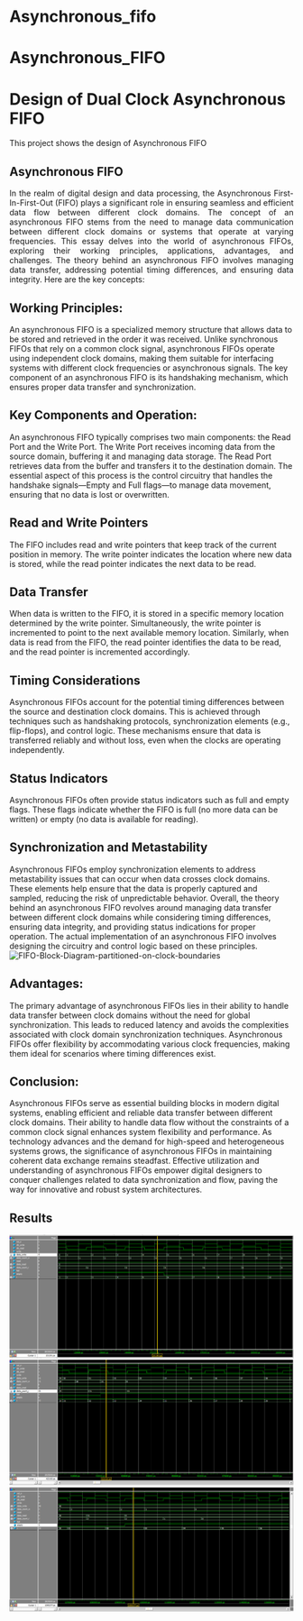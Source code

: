 # Asynchronous_fifo
# Asynchronous_FIFO
# Design of Dual Clock Asynchronous FIFO
This project shows the design of Asynchronous FIFO

## Asynchronous FIFO
<p align="justify">
  In the realm of digital design and data processing, the Asynchronous First-In-First-Out (FIFO) plays a significant role in ensuring seamless and efficient data flow between different clock domains. The concept of an asynchronous FIFO stems from the need to manage data communication between different clock domains or systems that operate at varying frequencies. This essay delves into the world of asynchronous FIFOs, exploring their working principles, applications, advantages, and challenges.
The theory behind an asynchronous FIFO involves managing data transfer, addressing potential timing differences, and
ensuring data integrity. Here are the key concepts:

## Working Principles:
An asynchronous FIFO is a specialized memory structure that allows data to be stored and retrieved in the order it was received. Unlike synchronous FIFOs that rely on a common clock signal, asynchronous FIFOs operate using independent clock domains, making them suitable for interfacing systems with different clock frequencies or asynchronous signals. The key component of an asynchronous FIFO is its handshaking mechanism, which ensures proper data transfer and synchronization.

## Key Components and Operation:
An asynchronous FIFO typically comprises two main components: the Read Port and the Write Port. The Write Port receives incoming data from the source domain, buffering it and managing data storage. The Read Port retrieves data from the buffer and transfers it to the destination domain. The essential aspect of this process is the control circuitry that handles the handshake signals—Empty and Full flags—to manage data movement, ensuring that no data is lost or overwritten.

## Read and Write Pointers
The FIFO includes read and write pointers that keep track of the current position in memory. The
write pointer indicates the location where new data is stored, while the read pointer indicates the next data to be read.
## Data Transfer
When data is written to the FIFO, it is stored in a specific memory location determined by the write pointer.
Simultaneously, the write pointer is incremented to point to the next available memory location. Similarly, when data is read
from the FIFO, the read pointer identifies the data to be read, and the read pointer is incremented accordingly.
## Timing Considerations
Asynchronous FIFOs account for the potential timing differences between the source and
destination clock domains. This is achieved through techniques such as handshaking protocols, synchronization elements
(e.g., flip-flops), and control logic. These mechanisms ensure that data is transferred reliably and without loss, even when the
clocks are operating independently.
## Status Indicators
Asynchronous FIFOs often provide status indicators such as full and empty flags. These flags indicate
whether the FIFO is full (no more data can be written) or empty (no data is available for reading).
## Synchronization and Metastability
Asynchronous FIFOs employ synchronization elements to address metastability issues
that can occur when data crosses clock domains. These elements help ensure that the data is properly captured and sampled,
reducing the risk of unpredictable behavior.
Overall, the theory behind an asynchronous FIFO revolves around managing data transfer between different clock domains
while considering timing differences, ensuring data integrity, and providing status indications for proper operation. The
actual implementation of an asynchronous FIFO involves designing the circuitry and control logic based on these principles.
![FIFO-Block-Diagram-partitioned-on-clock-boundaries](https://github.com/smsarmava/Asynchronous_FIFO/assets/142528982/f793c7f8-eddb-4e76-901d-791254c262f3)


## Advantages:
The primary advantage of asynchronous FIFOs lies in their ability to handle data transfer between clock domains without the need for global synchronization. This leads to reduced latency and avoids the complexities associated with clock domain synchronization techniques. Asynchronous FIFOs offer flexibility by accommodating various clock frequencies, making them ideal for scenarios where timing differences exist.

## Conclusion:
Asynchronous FIFOs serve as essential building blocks in modern digital systems, enabling efficient and reliable data transfer between different clock domains. Their ability to handle data flow without the constraints of a common clock signal enhances system flexibility and performance. As technology advances and the demand for high-speed and heterogeneous systems grows, the significance of asynchronous FIFOs in maintaining coherent data exchange remains steadfast. Effective utilization and understanding of asynchronous FIFOs empower digital designers to conquer challenges related to data synchronization and flow, paving the way for innovative and robust system architectures.
## Results 
![image](Results/Results1.png)
![image](Results/Results2.png)
![image](Results/Results3.png)
